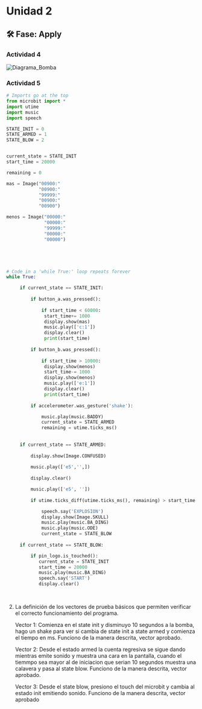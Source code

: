 # Unidad 2


## 🛠 Fase: Apply

### Actividad 4

![Diagrama_Bomba](https://github.com/user-attachments/assets/df5e74b0-46ac-4113-aa14-c905b2a0afff)


### Actividad 5

```py
# Imports go at the top
from microbit import *
import utime
import music
import speech

STATE_INIT = 0
STATE_ARMED = 1
STATE_BLOW = 2


current_state = STATE_INIT
start_time = 20000

remaining = 0

mas = Image("00900:"
            "00900:"
            "99999:"
            "00900:"
            "00900")

menos = Image("00000:"
              "00000:"
              "99999:"
              "00000:"
              "00000")





# Code in a 'while True:' loop repeats forever
while True:

     if current_state == STATE_INIT:
         
         if button_a.was_pressed():
              
             if start_time < 60000: 
              start_time+= 1000
              display.show(mas)
              music.play(['c:1'])
              display.clear()
              print(start_time)
             
         if button_b.was_pressed():
             
             if start_time > 10000:
              display.show(menos)
              start_time-= 1000
              display.show(menos)
              music.play(['e:1'])
              display.clear()
              print(start_time)
                 
         if accelerometer.was_gesture('shake'):

             music.play(music.BADDY)
             current_state = STATE_ARMED
             remaining = utime.ticks_ms()
           
             
     if current_state == STATE_ARMED:
                
         display.show(Image.CONFUSED)
         
         music.play(['e5','',])
         
         display.clear()

         music.play(['e5', ''])
         
         if utime.ticks_diff(utime.ticks_ms(), remaining) > start_time: 

             speech.say('EXPLOSION')
             display.show(Image.SKULL)
             music.play(music.BA_DING)
             music.play(music.ODE)
             current_state = STATE_BLOW
             
     if current_state == STATE_BLOW:

         if pin_logo.is_touched():
            current_state = STATE_INIT
            start_time = 20000
            music.play(music.BA_DING)
            speech.say('START')
            display.clear()
           
        
```

2. La definición de los vectores de prueba básicos que permiten verificar el correcto funcionamiento del programa.

   Vector 1: Comienza en el state init y disminuyo 10 segundos a la bomba, hago un shake para ver si cambia de state init a state armed y comienza el tiempo en ms. Funciono de la manera descrita, vector aprobado.

   Vector 2: Desde el estado armed la cuenta regresiva se sigue dando mientras emite sonido y muestra una cara en la pantalla, cuando el tiemmpo sea mayor al de iniciacion que serian 10 segundos muestra una calavera y pasa al state blow. Funciono de la manera descrita, vector aprobado.

   Vector 3: Desde el state blow, presiono el touch del microbit y cambia al estado init emitiendo sonido. Funciono de la manera descrita, vector aprobado


